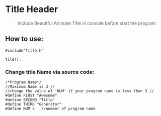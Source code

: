 # Title Header

>Include Beautiful Animate Title in console before start the program

## How to use:

	#include"Title.h"

	tile();

### Change title Name via source code:

	/*Program Name*/
	//Maximum Name is 3 //
	//change the value of 'NUM' if your program name is less than 3 //
	#define FIRST "Awesome"
	#define SECOND "Title"
	#define THIRD "Generator"
	#define NUM 3 	//number of program name